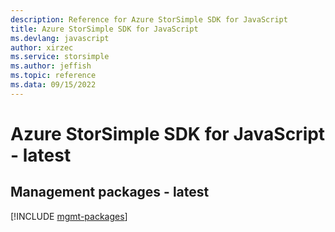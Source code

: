 ```yaml
---
description: Reference for Azure StorSimple SDK for JavaScript
title: Azure StorSimple SDK for JavaScript
ms.devlang: javascript
author: xirzec
ms.service: storsimple
ms.author: jeffish
ms.topic: reference
ms.data: 09/15/2022
---
```

# Azure StorSimple SDK for JavaScript - latest

## Management packages - latest
[!INCLUDE [mgmt-packages](storsimple-mgmt-index.md)]